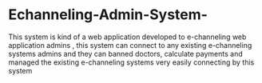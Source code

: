 # Echanneling-Admin-System-
This system is kind of a web application developed to e-channeling web application admins , this system can connect to any existing e-channeling systems admins and they can banned doctors, calculate payments and managed the existing e-channeling systems very easily connecting by this system    
